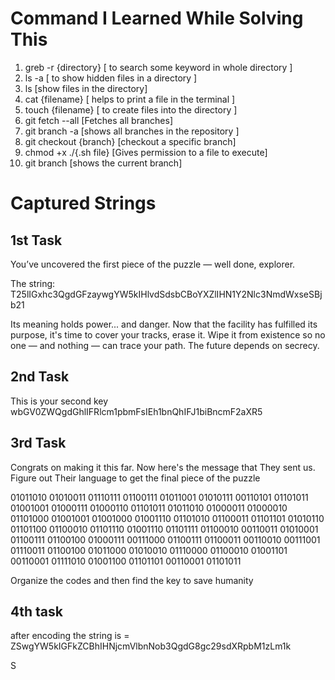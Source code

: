 Command I Learned While Solving This 
=====================================


1. greb -r {directory} [ to search some keyword in whole directory ]
2. ls -a  [ to show hidden files in a directory ] 
3. ls [show files in the directory]
4. cat {filename} [ helps to print a file in the terminal ]
5. touch {filename} [ to create files into the directory ]
6. git fetch --all [Fetches all branches]
7. git branch -a [shows all branches in the repository ]
8. git checkout {branch} [checkout a specific branch]
9. chmod +x ./{.sh file} [Gives permission to a file to execute]
10. git branch [shows the current branch]



Captured Strings
=================

1st Task
-----------

You’ve uncovered the first piece of the puzzle — well done, explorer.

The string: T25lIGxhc3QgdGFzaywgYW5kIHlvdSdsbCBoYXZlIHN1Y2Nlc3NmdWxseSBjb21

Its meaning holds power... and danger.
Now that the facility has fulfilled its purpose, it's time to cover your tracks, erase it. 
Wipe it from existence so no one — and nothing — can trace your path.
The future depends on secrecy.

2nd Task
-------------

This is your second key wbGV0ZWQgdGhlIFRlcm1pbmFsIEh1bnQhIFJ1biBncmF2aXR5

3rd Task
-------------

Congrats on making it this far. Now here's the message that They sent us. Figure out Their language to get the final piece of the puzzle

01011010 01010011 01110111 01100111 01011001 01010111 00110101 01101011 01001001 01000111 01000110 01101011 01011010 01000011 01000010 01101000 01001001 01001000 01001110 01101010 01100011 01101101 01010110 01101100 01100010 01101110 01001110 01101111 01100010 00110011 01010001 01100111 01100100 01000111 00111000 01100111 01100011 00110010 00111001 01110011 01100100 01011000 01010010 01110000 01100010 01001101 00110001 01111010 01001100 01101101 00110001 01101011

Organize the codes and then find the key to save humanity

4th task
-----------

after encoding the string is = ZSwgYW5kIGFkZCBhIHNjcmVlbnNob3QgdG8gc29sdXRpbM1zLm1k

S
